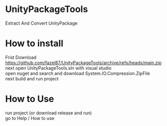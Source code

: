 # UnityPackageTools
Extract And Convert UnityPackage

# How to install
Frist Download https://github.com/fazel87/UnityPackageTools/archive/refs/heads/main.zip<br>
next open UnityPackageTools.sln with visual studio<br>
open nuget and search and download System.IO.Compression.ZipFile<br>
next build and run project<br>

# How to Use
run project (or download release and run)<br>
go to Help / How to use<br>
